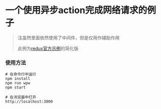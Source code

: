 # 一个使用异步action完成网络请求的例子

> 注虽然里面依然使用了中间件，但是仅用作辅助作用
> 
> 此例为[redux官方示例](http://redux.js.org/docs/advanced/AsyncActions.html)的简化版

### 使用方法

```
# 在命令行中运行
npm install
npm run wpw
npm start

# 在浏览器中打开
http://localhost:3000
```